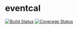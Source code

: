 # eventcal

[![Build Status](https://api.travis-ci.com/uw-it-aca/eventcal.svg?branch=master)](https://travis-ci.com/uw-it-aca/eventcal)
[![Coverage Status](https://coveralls.io/repos/uw-it-aca/eventcal/badge.svg?branch=master)](https://coveralls.io/r/uw-it-aca/eventcal?branch=master)

